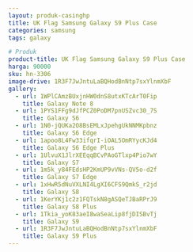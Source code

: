 ```yaml
---
layout: produk-casinghp
title: UK Flag Samsung Galaxy S9 Plus Case
categories: samsung
tags: galaxy

# Produk
product-title: UK Flag Samsung Galaxy S9 Plus Case
harga: 90000
sku: hn-3306
image-drive: 1R3F7JwJntuLaBQHodBnNtp7sxYlnmXbF
gallery:
  - url: 1WPlCAmzBUxjnHW0dnS8utxKTcArT0Fip
    title: Galaxy Note 8
  - url: 1PYS1FFg9dJfPCZ0PoDM7pnUSZvc30_7S
    title: Galaxy S6
  - url: 1N0-jQUKa2O8BsEMLxJpehgUkNNMKpbnz
    title: Galaxy S6 Edge
  - url: 1apoo8L4Fw33ifqrI-iOAL5OmRYycKJd4
    title: Galaxy S6 Edge Plus
  - url: 1UlvuX1JlrXEEqqBCvPAoGTlxp4Pio7wY
    title: Galaxy S7
  - url: 1m5k_y84FEdsHP2KmUP9vVNs-QV5o-d2f
    title: Galaxy S7 Edge
  - url: 1xHwR5dNuVXLNI4LgXI6CFS9QmkS_r2jd
    title: Galaxy S8
  - url: 1KerYKj1c2z1FQTskN8gASQeTJBaRPrJ9
    title: Galaxy S8 Plus
  - url: 1Tkia_yoK83aeI8waSeaLip8fjDISBvTj
    title: Galaxy S9
  - url: 1R3F7JwJntuLaBQHodBnNtp7sxYlnmXbF
    title: Galaxy S9 Plus
---
```

